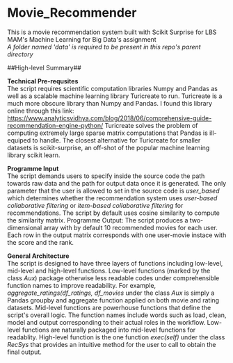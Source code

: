 # Movie_Recommender
This is a movie recommendation system built with Scikit Surprise for LBS MAM's Machine Learning for Big Data's assignment  
*A folder named 'data' is required to be present in this repo's parent directory*

##High-level Summary##

**Technical Pre-requsites**  
The script requires scientific computation libraries Numpy and Pandas as well as a scalable machine learning library Turicreate to run.
Turicreate is a much more obscure library than Numpy and Pandas. I found this library online through this link: 
https://www.analyticsvidhya.com/blog/2018/06/comprehensive-guide-recommendation-engine-python/
Turicreate solves the problem of computing extremely large sparse matrix computations that Pandas is ill-equiped to handle. The closest alternative for Turicreate for smaller datasets is scikit-surprise, an off-shot of the popular machine learning library scikit learn.

**Programme Input**  
The script demands users to specify inside the source code the path towards raw data and the path for output data once it is generated.
The only parameter that the user is allowed to set in the source code is *user_based* which determines whether the recommendation system uses *user-based collaborative filtering* or *item-based collaborative filtering* for recommendations.
The script by default uses cosine similarity to compute the similarity matrix.
Programme Output:
The script produces a two-dimensional array with by default 10 recommended movies for each user. Each row in the output matrix corresponds with one user-movie instace with the score and the rank.

**General Architecture**  
The script is designed to have three layers of functions including low-level, mid-level and high-level functions.
Low-level functions (marked by the class *Aux*) package otherwise less readable codes under comprehensible function names to improve readability. For example, *aggregate_ratings(df_ratings, df_movies* under the class *Aux* is simply a Pandas groupby and aggregate function applied on both movie and rating datasets.
Mid-level functions are powerhouse functions that define the script's overall logic. The function names include words such as load, clean, model and output corresponding to their actual roles in the workflow. Low-level functions are naturally packaged into mid-level functions for readablity.
High-level function is the one function *exec(self)* under the class *RecSys* that provides an intuitive method for the user to call to obtain the final output.



